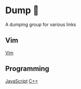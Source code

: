# Dump 💩

A dumping group for various links

## Vim
[Vim](/vim.md)

## Programming
[JavaScript](/javascript.md)
[C++](/cpp.md)

